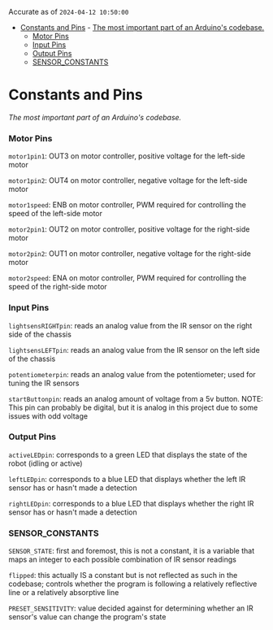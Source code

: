Accurate as of ```2024-04-12 10:50:00```

- [Constants and Pins](#constants-and-pins)
      - [The most important part of an Arduino's codebase.](#the-most-important-part-of-an-arduinos-codebase)
    - [Motor Pins](#motor-pins)
    - [Input Pins](#input-pins)
    - [Output Pins](#output-pins)
    - [SENSOR\_CONSTANTS](#sensor_constants)



# Constants and Pins
*The most important part of an Arduino's codebase.*

### Motor Pins

```motor1pin1```: OUT3 on motor controller, positive voltage for the left-side motor

```motor1pin2```: OUT4 on motor controller, negative voltage for the left-side motor

```motor1speed```: ENB on motor controller, PWM required for controlling the speed of the left-side motor

```motor2pin1```: OUT2 on motor controller, positive voltage for the right-side motor

```motor2pin2```: OUT1 on motor controller, negative voltage for the right-side motor

```motor2speed```: ENA on motor controller, PWM required for controlling the speed of the right-side motor

### Input Pins

```lightsensRIGHTpin```: reads an analog value from the IR sensor on the right side of the chassis

```lightsensLEFTpin```: reads an analog value from the IR sensor on the left side of the chassis

```potentiometerpin```: reads an analog value from the potentiometer; used for tuning the IR sensors

```startButtonpin```: reads an analog amount of voltage from a 5v button. NOTE: This pin can probably be digital, but it is analog in this project due to some issues with odd voltage

### Output Pins

```activeLEDpin```: corresponds to a green LED that displays the state of the robot (idling or active)

```leftLEDpin```: corresponds to a blue LED that displays whether the left IR sensor has or hasn't made a detection

```rightLEDpin```: corresponds to a blue LED that displays whether the right IR sensor has or hasn't made a detection

### SENSOR_CONSTANTS

```SENSOR_STATE```: first and foremost, this is not a constant, it is a variable that maps an integer to each possible combination of IR sensor readings

```flipped```: this actually IS a constant but is not reflected as such in the codebase; controls whether the program is following a relatively reflective line or a relatively absorptive line

```PRESET_SENSITIVITY```: value decided against for determining whether an IR sensor's value can change the program's state

```BUTTON_THRESHOLD

